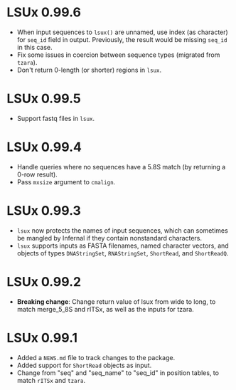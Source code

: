# LSUx 0.99.6

* When input sequences to `lsux()` are unnamed, use index (as character) for
  `seq_id` field in output. Previously, the result would be missing `seq_id` in
  this case.
* Fix some issues in coercion between sequence types (migrated from `tzara`).
* Don't return 0-length (or shorter) regions in `lsux`.

# LSUx 0.99.5

* Support fastq files in `lsux`.

# LSUx 0.99.4

* Handle queries where no sequences have a 5.8S match (by returning a 0-row
  result).
* Pass `mxsize` argument to `cmalign`.

# LSUx 0.99.3

* `lsux` now protects the names of input sequences, which can sometimes be mangled by Infernal
  if they contain nonstandard characters.
* `lsux` supports inputs as FASTA filenames, named character vectors, and objects of types 
  `DNAStringSet`, `RNAStringSet`, `ShortRead`, and `ShortReadQ`.

# LSUx 0.99.2

* **Breaking change**: Change return value of lsux from wide to long, to match
  merge_5_8S and rITSx, as well as the inputs for tzara.

# LSUx 0.99.1

* Added a `NEWS.md` file to track changes to the package.
* Added support for `ShortRead` objects as input.
* Change from "seq" and "seq_name" to "seq_id" in position tables, to match
  `rITSx` and `tzara`.
